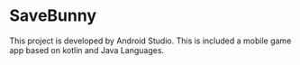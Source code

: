 # SaveBunny
This project is developed by Android Studio. This is included a mobile game app based on kotlin and Java Languages.
